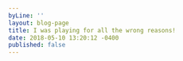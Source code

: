 ```yaml
---
byLine: ''
layout: blog-page
title: I was playing for all the wrong reasons!
date: 2018-05-10 13:20:12 -0400
published: false
---
```

